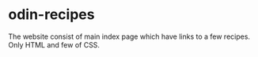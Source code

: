 # odin-recipes
The website consist of main index page which have links to a few recipes.
Only HTML and few of CSS.